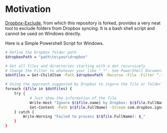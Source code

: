 # Motivation
[Dropbox-Exclude](https://github.com/kavehtehrani/dropbox-exclude), from which this repository is forked, provides a very neat tool to exclude folders from Dropbox syncing. It is a bash shell script and cannot be used on Windows directly. 

Here is a Simple Powershell Script for Windows.

```bash
# Define the Dropbox folder path
$dropboxPath = "path\to\your\dropbox"

# Get all files and directories starting with a dot recursively
# Change the Filter to whatever your like "_*". See PowerShell Documentation
$dotFiles = Get-ChildItem -Path $dropboxPath -Recurse -File -Filter ".*"

# Using the approach suggested by Dropbox to ingore the file or folder
foreach ($file in $dotFiles) {
    try {
           # Just show the information of the file 
           Write-Host "Ignore $($file.name) by Dropbox: $($file.FullName)"
           Set-Content -Path $($file.FullName) -Stream com.dropbox.ignored -Value 1
    } catch {
        Write-Warning "Failed to process $($file.FullName): $_"
    }
}
```

